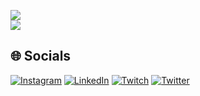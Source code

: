 ![](https://github-readme-stats.vercel.app/api?username=randomixs&theme=midnight-purple&hide_border=false&include_all_commits=false&count_private=true)<br/>
![](https://github-readme-stats.vercel.app/api/top-langs/?username=randomixs&theme=midnight-purple&hide_border=false&include_all_commits=false&count_private=true&layout=compact)

## 🌐 Socials
[![Instagram](https://img.shields.io/badge/Instagram-%23E4405F.svg?logo=Instagram&logoColor=white)](https://instagram.com/randumixs) [![LinkedIn](https://img.shields.io/badge/LinkedIn-%230077B5.svg?logo=linkedin&logoColor=white)](https://linkedin.com/in/caio-junior) [![Twitch](https://img.shields.io/badge/Twitch-%239146FF.svg?logo=Twitch&logoColor=white)](https://twitch.tv/randomixs) [![Twitter](https://img.shields.io/badge/Twitter-%231DA1F2.svg?logo=Twitter&logoColor=white)](https://twitter.com/randomixs)
